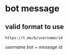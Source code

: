 # bot message

## valid format to use
```https://t.me/b/username/id```

_username bot + message id_
